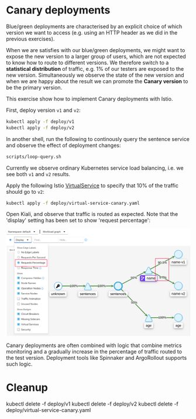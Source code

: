 # Canary deployments

Blue/green deployments are characterised by an explicit choice of which version
we want to access (e.g. using an HTTP header as we did in the previous
exercises).

When we are satisfies with our blue/green deployments, we might want to expose
the new version to a larger group of users, which are not expected to know how
to route to different versions. We therefore switch to a **statistical
distribution** of traffic, e.g. 1% of our testers are exposed to the new
version.  Simultaneously we observe the state of the new version and when we are
happy about the result we can promote the **Canary version** to be the primary
version.

This exercise show how to implement Canary deployments with Istio.

First, deploy version `v1` and `v2`:

```sh
kubectl apply -f deploy/v1
kubectl apply -f deploy/v2
```

In another shell, run the following to continously query the sentence service
and observe the effect of deployment changes:

```sh
scripts/loop-query.sh
```

Currently we observe ordinary Kubernetes service load balancing, i.e. we see
both `v1` and `v2` results.

Apply the following Istio
[VirtualService](https://istio.io/latest/docs/reference/config/networking/virtual-service/)
to specify that 10% of the traffic should go to `v2`:

```sh
kubectl apply -f deploy/virtual-service-canary.yaml
```

Open Kiali, and observe that traffic is routed as expected. Note that the
'display' setting has been set to show 'request percentage':

![Canary Traffic in Kiali](images/kiali-canary-anno.png)

Canary deployments are often combined with logic that combine metrics monitoring
and a gradually increase in the percentage of traffic routed to the test
version. Deployment tools like Spinnaker and ArgoRollout supports such logic.

# Cleanup

kubectl delete -f deploy/v1
kubectl delete -f deploy/v2
kubectl delete -f deploy/virtual-service-canary.yaml
